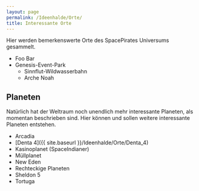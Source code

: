 ```yaml
---
layout: page
permalink: /Ideenhalde/Orte/
title: Interessante Orte
---
```


Hier werden bemerkenswerte Orte des SpacePirates Universums gesammelt.

- Foo Bar
- Genesis-Event-Park
  - Sinnflut-Wildwasserbahn
  - Arche Noah

## Planeten

Natürlich hat der Weltraum noch unendlich mehr interessante Planeten, als momentan beschrieben sind. Hier können und sollen weitere interessante Planeten entstehen.

- Arcadia
- [Denta 4]({{ site.baseurl }}/Ideenhalde/Orte/Denta_4)
- Kasinoplanet (SpaceIndianer)
- Müllplanet
- New Eden
- Rechteckige Planeten
- Sheldon 5
- Tortuga

